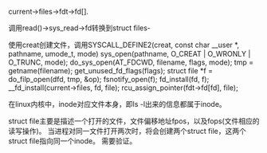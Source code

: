 current->files->fdt->fd[].  


调用read()->sys_read->fd转换到struct files-


使用creat创建文件，调用SYSCALL_DEFINE2(creat, const char __user *, pathname, umode_t, mode) 
	sys_open(pathname, O_CREAT | O_WRONLY | O_TRUNC, mode);
		do_sys_open(AT_FDCWD, filename, flags, mode);
			tmp = getname(filename);
			get_unused_fd_flags(flags);
			struct file *f = do_filp_open(dfd, tmp, &op);
			fsnotify_open(f);
			fd_install(fd, f);
				__fd_install(current->files, fd, file);
					rcu_assign_pointer(fdt->fd[fd], file);
						
						
						

在linux内核中，inode对应文件本身，即ls -l出来的信息都属于inode。  




struct file主要是描述一个打开的文件，文件偏移地址fpos，以及fops(文件相应的读写操作)。
当进程对同一文件打开两次时，将会创建两个struct file，这两个struct file指向同一个inode。
需要验证。
